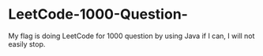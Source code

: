 # LeetCode-1000-Question-
My flag is doing LeetCode for 1000 question by using Java if I can, I will not easily stop. 
